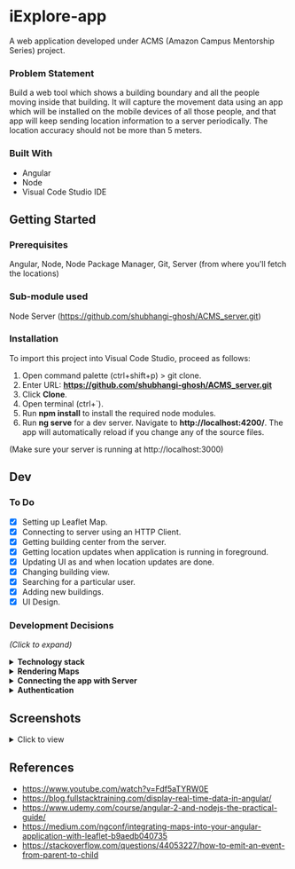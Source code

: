 
# iExplore-app
A web application developed under ACMS (Amazon Campus Mentorship Series) project.

### Problem Statement
Build a web tool which shows a building boundary and all the people moving inside that building. It will capture the movement data using an app which will be installed on the mobile devices of all those people, and that app will keep sending location information to a server periodically. The location accuracy should not be more than 5 meters.

### Built With
* Angular 
* Node
* Visual Code Studio IDE

## Getting Started

### Prerequisites
Angular, Node, Node Package Manager, Git, Server (from where you'll fetch the locations)

### Sub-module used
Node Server (https://github.com/shubhangi-ghosh/ACMS_server.git)

### Installation
To import this project into Visual Code Studio, proceed as follows:

1. Open command palette (ctrl+shift+p) > git clone.
2. Enter URL: **https://github.com/shubhangi-ghosh/ACMS_server.git**
3. Click **Clone**.
4. Open terminal (ctrl+`).
5. Run **npm install** to install the required node modules.
6. Run **ng serve** for a dev server. Navigate to **http://localhost:4200/**. The app will automatically reload if you change any of the source files.

(Make sure your server is running at http://localhost:3000)

## Dev

### To Do
- [x] Setting up Leaflet Map.  
- [x] Connecting to server using an HTTP Client.
- [x] Getting building center from the server.
- [x] Getting location updates when application is running in foreground.
- [x] Updating UI as and when location updates are done.
- [x] Changing building view.
- [x] Searching for a particular user.
- [x] Adding new buildings.
- [x] UI Design.

### Development Decisions
*(Click to expand)*
<details>
  <summary><b>Technology stack</b></summary>
  <br />
  These days there are many frontend frameworks available like React, Vue, Flutter and Angular, through which we can design responsive web-apps. <br /><br/>

  <b><u>Our solution:</u></b><br />
    We have chosen <b>AngularJs</b>. It is a structural framework for dynamic web apps. With AngularJS, designers can use HTML as the template language and it allows for the extension of HTML's syntax to convey the application's components effortlessly.Angular makes much of the code you would otherwise have to write completely redundant.<br/><br/>
  Despite the fact that AngularJS is commonly related to SPA, you can use Angular to build any kind of app, taking advantage of features like: two-way binding, templating, RESTful api handling, modularization, AJAX handling, dependency injection, etc.<br/>
  <br/>
  AngularJS already has the ability to handle your project’s wireframes during initial development and testing, as well as other demands like <b>animations</b> and <b>transitions</b> for powerful websites and web applications.<br/><br/>
</details>

<details>
  <summary><b>Rendering Maps</b></summary>
      <br />  
    There are many options available for rendering maps to web applications but most of them are <b>Proprietary Libraries</b>. Examples of such libraries are Google, Esri and Here which ship custom mapping libraries that allow easy usage of their services in your application. However, we wanted an open library for this work and thus chose <b>Leaflet.js</b>. <br/><br/>
    Leaflet is a <b>light</b> and <b>simple</b> mapping library that is relatively easy to use. The library is licensed under BSD-2-Clause and is available on npm. Leaflet has a strong plugin ecosystem which provides strong additional feature sets which can help make Leaflet as functional as other mapping libraries. Thus making a great fit for our solution.
<br />
<br />
</details> 

<details>
  <summary><b>Connecting the app with Server</b></summary><br />
  Mainly there are three approaches for this:<br />
  <ul>
    <li>Proxy</li>
    <li>CORS(Cross-Origin Resource Sharing)</li>
    <li>Serve Static Files From the API’s Server</li>
  </ul>
  
  <b>1. Proxy </b><br/>
   Well, browsers don’t allow you to make cross domain requests, but servers  do. Using the proxy option means that you’re telling Angular CLI’s server to handle the request sent from Angular and resend it from the development server. This way, the one who “talks” with the API’s server is Angular CLI’s server.<br/><br/>
  
  <b>2. CORS</b><br/>
  Browser security doesn’t allow you to make cross domain requests unless the Control-Allow-Origin header exists at the server’s response. Once you configured your API server to ‘‘answer’’ with this header, you can fetch and post data from a different domain. This technique is called <b>Cross Origin Resource Sharing</b>, or CORS. <br/><br/>
  
  <b>3. Serve Static Files From the API’s Server </b><br/>
  Hosting your Angular project (once it has only HTML and JavaScript files) on the same server where data (APIs) is served from allows to retrieve data.<br/>
  One of the advantages of this strategy is that now you do not face any **“cross-domain”** issues, since the client and API are actually on the same server! However, this approach requires the API’s server to be configured properly.
  
  <b><u>Our solution:</u></b><br />
  We are using <b>CORS</b> in this project because of following reasons:<br />
  <ul>
    <li>Most of the common servers and server frameworks like Node.js’ Express, or Java Spring Boot can be easily configured to make CORS available.</li>
    <li>It allows servers to specify not just who can access its assets, but also how the assets can be accessed.</li>
    <li>Handles the Json/Xml parsing itself</li>
    <li>With CORS, a server can specify who can access its assets and which HTTP request methods are allowed from external resources.</li>
  </ul>
<br />
(To get more info visit:https://www.freecodecamp.org/news/the-best-ways-to-connect-to-the-server-using-angular-cli-b0c6b699716c/)<br/>
</details>

<details>
  <summary><b>Authentication</b></summary>
  <br />
  <p>
    We should verify a user's identity before giving him access to the web-app.
  </p>
<b><u>Our solution:</u></b><br />
  We will authenticate users on the basis of our tailored database. A user of web-app must have the access to see other's location. This access can only be added at the backend and thus no registeration option required on the webapp. 
<br /><br />
</details>

## Screenshots
<details>
  <summary>Click to view</summary>
  <br />
  <p align="center">
    <img src="https://i.postimg.cc/yN0fSxpY/add-Building.png" width="350" />
    <img src="https://i.postimg.cc/90LgFk8d/building-Result.png" width="350" />
    <img src="https://i.postimg.cc/3xsSRmBc/building-Search.png" width="350" />
    <img src="https://i.postimg.cc/VkrZmDjt/home.png" width="350" />
    <img src="https://i.postimg.cc/gcsTDwzx/login.png" width="350" />
    <img src="https://i.postimg.cc/ncLwwHr0/search.png" width="350" />
    <img src="https://i.postimg.cc/rFYZBvtc/search-Result.png" width="350" />
  </p>
</details>

## References
- https://www.youtube.com/watch?v=Fdf5aTYRW0E
- https://blog.fullstacktraining.com/display-real-time-data-in-angular/
- https://www.udemy.com/course/angular-2-and-nodejs-the-practical-guide/
- https://medium.com/ngconf/integrating-maps-into-your-angular-application-with-leaflet-b9aedb040735
- https://stackoverflow.com/questions/44053227/how-to-emit-an-event-from-parent-to-child
